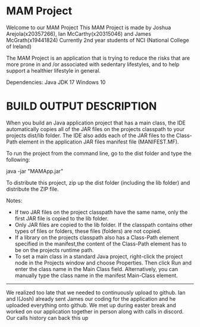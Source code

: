 # MAM Project
 Welcome to our MAM Project
 This MAM Project is made by Joshua Arejola(x20357266), Ian McCarthy(x20315046) and James McGrath(x19441824)
 Currently 2nd year students of NCI (National College of Ireland)

The MAM Project is an application that is trying to reduce the risks that are more prone in and /or associated with sedentary lifestyles, and to help support a healthier lifestyle in general.

Dependencies:
Java JDK 17
Windows 10




# BUILD OUTPUT DESCRIPTION


When you build an Java application project that has a main class, the IDE
automatically copies all of the JAR
files on the projects classpath to your projects dist/lib folder. The IDE
also adds each of the JAR files to the Class-Path element in the application
JAR files manifest file (MANIFEST.MF).

To run the project from the command line, go to the dist folder and
type the following:

java -jar "MAMApp.jar" 

To distribute this project, zip up the dist folder (including the lib folder)
and distribute the ZIP file.

Notes:

* If two JAR files on the project classpath have the same name, only the first
JAR file is copied to the lib folder.
* Only JAR files are copied to the lib folder.
If the classpath contains other types of files or folders, these files (folders)
are not copied.
* If a library on the projects classpath also has a Class-Path element
specified in the manifest,the content of the Class-Path element has to be on
the projects runtime path.
* To set a main class in a standard Java project, right-click the project node
in the Projects window and choose Properties. Then click Run and enter the
class name in the Main Class field. Alternatively, you can manually type the
class name in the manifest Main-Class element.

---------------------------------------------------------------

We realized too late that we needed to continuously upload to github. Ian and I(Josh) already sent James our coding for the application and he uploaded everything onto github. We met up during easter break and worked on our application together in person along with calls in discord. Our calls history can back this up
